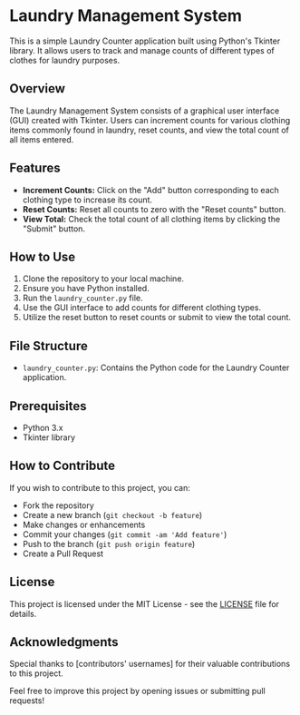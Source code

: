 # Laundry Management System

This is a simple Laundry Counter application built using Python's Tkinter library. It allows users to track and manage counts of different types of clothes for laundry purposes.

## Overview

The Laundry Management System consists of a graphical user interface (GUI) created with Tkinter. Users can increment counts for various clothing items commonly found in laundry, reset counts, and view the total count of all items entered.

## Features

- **Increment Counts:** Click on the "Add" button corresponding to each clothing type to increase its count.
- **Reset Counts:** Reset all counts to zero with the "Reset counts" button.
- **View Total:** Check the total count of all clothing items by clicking the "Submit" button.

## How to Use

1. Clone the repository to your local machine.
2. Ensure you have Python installed.
3. Run the `laundry_counter.py` file.
4. Use the GUI interface to add counts for different clothing types.
5. Utilize the reset button to reset counts or submit to view the total count.

## File Structure

- `laundry_counter.py`: Contains the Python code for the Laundry Counter application.

## Prerequisites

- Python 3.x
- Tkinter library

## How to Contribute

If you wish to contribute to this project, you can:

- Fork the repository
- Create a new branch (`git checkout -b feature`)
- Make changes or enhancements
- Commit your changes (`git commit -am 'Add feature'`)
- Push to the branch (`git push origin feature`)
- Create a Pull Request

## License

This project is licensed under the MIT License - see the [LICENSE](LICENSE) file for details.

## Acknowledgments

Special thanks to [contributors' usernames] for their valuable contributions to this project.

Feel free to improve this project by opening issues or submitting pull requests!

